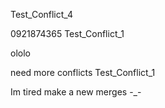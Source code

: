 Test_Conflict_4

0921874365
Test_Conflict_1

ololo

need more conflicts
Test_Conflict_1

Im tired make a new merges -_-
